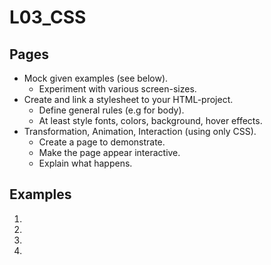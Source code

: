 # L03_CSS

## Pages

- Mock given examples (see below).
  - Experiment with various screen-sizes.
- Create and link a stylesheet to your HTML-project.
  - Define general rules (e.g for body).
  - At least style fonts, colors, background, hover effects.
- Transformation, Animation, Interaction (using only CSS).
  - Create a page to demonstrate.
  - Make the page appear interactive.
  - Explain what happens.

## Examples

1. <img href="img/box1.png/">
2. <img href="img/box2.png/">
3. <img href="img/box3.png/">
4. <img href="img/box4.png/">
